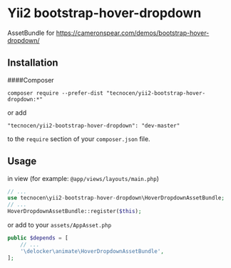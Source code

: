 # Yii2 bootstrap-hover-dropdown
AssetBundle for https://cameronspear.com/demos/bootstrap-hover-dropdown/

## Installation

####Composer

```
composer require --prefer-dist "tecnocen/yii2-bootstrap-hover-dropdown:*"
```

or add

```
"tecnocen/yii2-bootstrap-hover-dropdown": "dev-master"
```

to the ```require``` section of your `composer.json` file.

## Usage

in view (for example: ```@app/views/layouts/main.php```)

```php
// ...
use tecnocen\yii2-bootstrap-hover-dropdown\HoverDropdownAssetBundle;
// ...
HoverDropdownAssetBundle::register($this);
```

or add to your ```assets/AppAsset.php```

```php
public $depends = [
    // ...
    '\delocker\animate\HoverDropdownAssetBundle',
];
```

